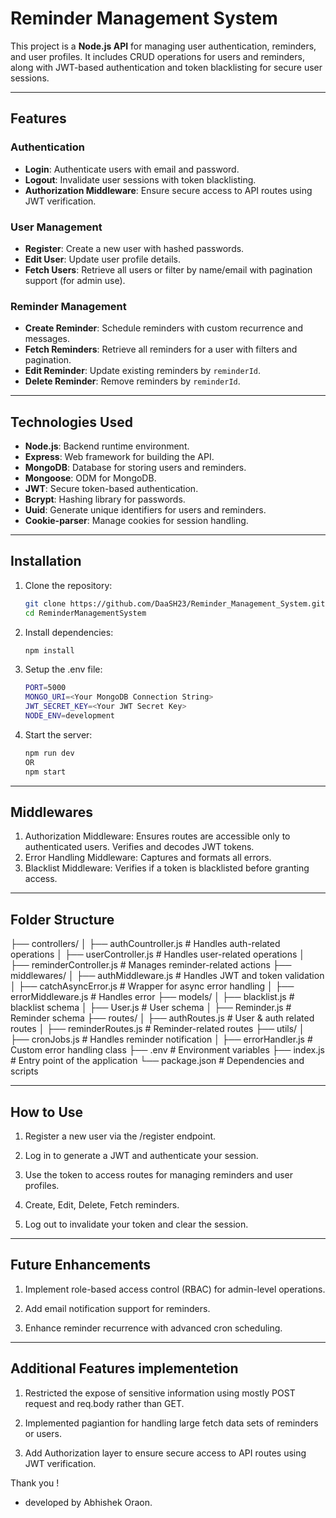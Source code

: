 # Reminder Management System

This project is a **Node.js API** for managing user authentication, reminders, and user profiles. It includes CRUD operations for users and reminders, along with JWT-based authentication and token blacklisting for secure user sessions.

---

## Features

### Authentication
- **Login**: Authenticate users with email and password.
- **Logout**: Invalidate user sessions with token blacklisting.
- **Authorization Middleware**: Ensure secure access to API routes using JWT verification.

### User Management
- **Register**: Create a new user with hashed passwords.
- **Edit User**: Update user profile details.
- **Fetch Users**: Retrieve all users or filter by name/email with pagination support (for admin use).

### Reminder Management
- **Create Reminder**: Schedule reminders with custom recurrence and messages.
- **Fetch Reminders**: Retrieve all reminders for a user with filters and pagination.
- **Edit Reminder**: Update existing reminders by `reminderId`.
- **Delete Reminder**: Remove reminders by `reminderId`.

---

## Technologies Used

- **Node.js**: Backend runtime environment.
- **Express**: Web framework for building the API.
- **MongoDB**: Database for storing users and reminders.
- **Mongoose**: ODM for MongoDB.
- **JWT**: Secure token-based authentication.
- **Bcrypt**: Hashing library for passwords.
- **Uuid**: Generate unique identifiers for users and reminders.
- **Cookie-parser**: Manage cookies for session handling.

---

## Installation

1. Clone the repository:
   ```bash
   git clone https://github.com/DaaSH23/Reminder_Management_System.git
   cd ReminderManagementSystem
   ```

2. Install dependencies:
   ```bash
   npm install
   ```
3. Setup the .env file:
    ```bash
    PORT=5000
    MONGO_URI=<Your MongoDB Connection String>
    JWT_SECRET_KEY=<Your JWT Secret Key>
    NODE_ENV=development
    ```
4. Start the server:
    ```bash
    npm run dev
    OR
    npm start
    ```

---

## Middlewares

1. Authorization Middleware:
    Ensures routes are accessible only to authenticated users.
    Verifies and decodes JWT tokens.
2. Error Handling Middleware:
    Captures and formats all errors.
3. Blacklist Middleware:
    Verifies if a token is blacklisted before granting access.


---


## Folder Structure

├── controllers/
│   ├── authCountroller.js      # Handles auth-related operations
│   ├── userController.js       # Handles user-related operations
│   ├── reminderController.js   # Manages reminder-related actions
├── middlewares/
│   ├── authMiddleware.js       # Handles JWT and token validation
│   ├── catchAsyncError.js      # Wrapper for async error handling
│   ├── errorMiddleware.js      # Handles error
├── models/
│   ├── blacklist.js            # blacklist schema
│   ├── User.js                 # User schema
│   ├── Reminder.js             # Reminder schema
├── routes/
│   ├── authRoutes.js           # User & auth related routes
│   ├── reminderRoutes.js       # Reminder-related routes
├── utils/
│   ├── cronJobs.js             # Handles reminder notification
│   ├── errorHandler.js         # Custom error handling class
├── .env                        # Environment variables
├── index.js                    # Entry point of the application
└── package.json                # Dependencies and scripts


---


## How to Use

1. Register a new user via the /register endpoint.

2. Log in to generate a JWT and authenticate your session.

3. Use the token to access routes for managing reminders and user profiles.

4. Create, Edit, Delete, Fetch reminders.

5. Log out to invalidate your token and clear the session.


---


## Future Enhancements

1. Implement role-based access control (RBAC) for admin-level operations.

2. Add email notification support for reminders.

3. Enhance reminder recurrence with advanced cron scheduling.


---


## Additional Features implementetion

1. Restricted the expose of sensitive information using mostly POST request and req.body rather than GET.

2. Implemented pagiantion for handling large fetch data sets of reminders or users.

3. Add Authorization layer to ensure secure access to API routes using JWT verification.




Thank you ! 
- developed by Abhishek Oraon.